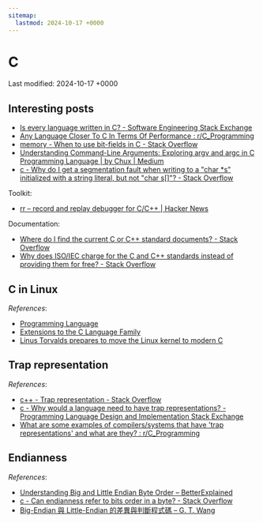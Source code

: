 ```yaml
---
sitemap:
  lastmod: 2024-10-17 +0000
---
```


# C

Last modified: 2024-10-17 +0000

## Interesting posts

- [Is every language written in C? - Software Engineering Stack Exchange](https://softwareengineering.stackexchange.com/questions/267086/is-every-language-written-in-c)
- [Any Language Closer To C In Terms Of Performance : r/C_Programming](https://www.reddit.com/r/C_Programming/comments/1dd2bz8/any_language_closer_to_c_in_terms_of_performance/)
- [memory - When to use bit-fields in C - Stack Overflow](https://stackoverflow.com/questions/24933242/when-to-use-bit-fields-in-c)
- [Understanding Command-Line Arguments: Exploring argv and argc in C Programming Language \| by Chux \| Medium](https://medium.com/@chuxoguh/understanding-command-line-arguments-exploring-argv-and-argc-in-c-programming-language-a198395028c9)
- [c - Why do I get a segmentation fault when writing to a "char *s" initialized with a string literal, but not "char s[]"? - Stack Overflow](https://stackoverflow.com/questions/164194/why-do-i-get-a-segmentation-fault-when-writing-to-a-char-s-initialized-with-a)

Toolkit:

- [rr – record and replay debugger for C/C++ \| Hacker News](https://news.ycombinator.com/item?id=41023547)

Documentation:

- [Where do I find the current C or C++ standard documents? - Stack Overflow](https://stackoverflow.com/questions/81656/where-do-i-find-the-current-c-or-c-standard-documents/83763#83763)
- [Why does ISO/IEC charge for the C and C++ standards instead of providing them for free? - Stack Overflow](https://stackoverflow.com/questions/2734884/why-does-iso-iec-charge-for-the-c-and-c-standards-instead-of-providing-them-fo)

## C in Linux

*References*:

- [Programming Language](https://www.kernel.org/doc/html/latest/process/programming-language.html)
- [Extensions to the C Language Family](https://gcc.gnu.org/onlinedocs/gcc/C-Extensions.html)
- [Linus Torvalds prepares to move the Linux kernel to modern C](https://www.zdnet.com/article/linus-torvalds-prepares-to-move-the-linux-kernel-to-modern-c/)

## Trap representation

*References*:

- [c++ - Trap representation - Stack Overflow](https://stackoverflow.com/questions/6725809/trap-representation)
- [c - Why would a language need to have trap representations? - Programming Language Design and Implementation Stack Exchange](https://langdev.stackexchange.com/questions/2248/why-would-a-language-need-to-have-trap-representations)
- [What are some examples of compilers/systems that have 'trap representations' and what are they? : r/C_Programming](https://www.reddit.com/r/C_Programming/comments/101tm20/what_are_some_examples_of_compilerssystems_that/)

## Endianness

*References*:

- [Understanding Big and Little Endian Byte Order – BetterExplained](https://betterexplained.com/articles/understanding-big-and-little-endian-byte-order/)
- [c - Can endianness refer to bits order in a byte? - Stack Overflow](https://stackoverflow.com/questions/16803397/can-endianness-refer-to-bits-order-in-a-byte)
- [Big-Endian 與 Little-Endian 的差異與判斷程式碼 – G. T. Wang](https://blog.gtwang.org/programming/difference-between-big-endian-and-little-endian-implementation-in-c/)
